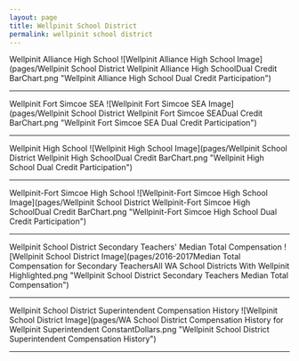 ```yaml
---
layout: page
title: Wellpinit School District
permalink: wellpinit school district
---
```



Wellpinit Alliance High School
![Wellpinit Alliance High School Image](pages/Wellpinit School District Wellpinit Alliance High SchoolDual Credit BarChart.png "Wellpinit Alliance High School Dual Credit Participation")

___

Wellpinit Fort Simcoe SEA
![Wellpinit Fort Simcoe SEA Image](pages/Wellpinit School District Wellpinit Fort Simcoe SEADual Credit BarChart.png "Wellpinit Fort Simcoe SEA Dual Credit Participation")

___

Wellpinit High School
![Wellpinit High School Image](pages/Wellpinit School District Wellpinit High SchoolDual Credit BarChart.png "Wellpinit High School Dual Credit Participation")

___

Wellpinit-Fort Simcoe High School
![Wellpinit-Fort Simcoe High School Image](pages/Wellpinit School District Wellpinit-Fort Simcoe High SchoolDual Credit BarChart.png "Wellpinit-Fort Simcoe High School Dual Credit Participation")

___

Wellpinit School District Secondary Teachers' Median Total Compensation
![Wellpinit School District Image](pages/2016-2017Median Total Compensation for Secondary TeachersAll WA School Districts With Wellpinit Highlighted.png "Wellpinit School District Secondary Teachers Median Total Compensation")

___

Wellpinit School District Superintendent Compensation History
![Wellpinit School District Image](pages/WA School District Compensation History for Wellpinit Superintendent ConstantDollars.png "Wellpinit School District Superintendent Compensation History")

___

